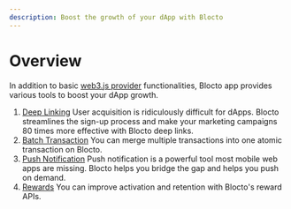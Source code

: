 ```yaml
---
description: Boost the growth of your dApp with Blocto
---
```


# Overview

In addition to basic [web3.js provider](web3-provider.md) functionalities, Blocto app provides various tools to boost your dApp growth.

1. [Deep Linking](deep-linking.md) User acquisition is ridiculously difficult for dApps. Blocto streamlines the sign-up process and make your marketing campaigns 80 times more effective with Blocto deep links. 
2. [Batch Transaction](batch-transaction.md) You can merge multiple transactions into one atomic transaction on Blocto. 
3. [Push Notification](untitled.md) Push notification is a powerful tool most mobile web apps are missing. Blocto helps you bridge the gap and helps you push on demand. 
4. [Rewards](sending-rewards.md) You can improve activation and retention with Blocto's reward APIs.

